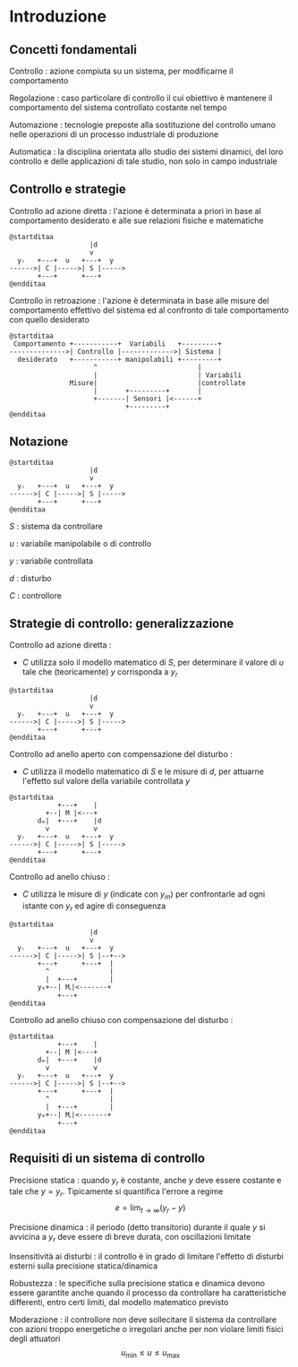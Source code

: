# Introduzione

## Concetti fondamentali

Controllo
: azione compiuta su un sistema, per modificarne il comportamento

Regolazione
: caso particolare di controllo il cui obiettivo è mantenere il comportamento del sistema controllato costante nel tempo

Automazione
: tecnologie preposte alla sostituzione del controllo umano nelle operazioni di un processo industriale di produzione

Automatica
: la disciplina orientata allo studio dei sistemi dinamici, del loro controllo e delle applicazioni di tale studio, non solo in campo industriale

## Controllo e strategie

Controllo ad azione diretta
: l'azione è determinata a priori in base al comportamento desiderato e alle sue relazioni fisiche e matematiche

```plantuml
@startditaa
                    |d
                    v
  yᵣ   +---+  u   +---+  y
------>| C |----->| S |----->
       +---+      +---+
@endditaa
```

Controllo in retroazione
: l'azione è determinata in base alle misure del comportamento effettivo del sistema ed al confronto di tale comportamento con quello desiderato

```plantuml
@startditaa                                                     
 Comportamento +-----------+  Variabili   +---------+      
-------------->| Controllo |------------->| Sistema |      
  desiderato   +-----------+ manipolabili +---------+      
                     ^                         |           
                     |                         | Variabili 
               Misure|                         |controllate
                     |       +---------+       |           
                     +-------| Sensori |<------+           
                             +---------+                  
@endditaa
```

## Notazione

```plantuml
@startditaa
                    |d
                    v
  yᵣ   +---+  u   +---+  y
------>| C |----->| S |----->
       +---+      +---+
@endditaa
```

$S$
: sistema da controllare

$u$
: variabile manipolabile o di controllo

$y$
: variabile controllata

$d$
: disturbo

$C$
: controllore

## Strategie di controllo: generalizzazione

Controllo ad azione diretta
:

- $C$ utilizza solo il modello matematico di $S$, per determinare il valore di $u$ tale che (teoricamente) $y$ corrisponda a $y_r$

```plantuml
@startditaa
                    |d
                    v
  yᵣ   +---+  u   +---+  y
------>| C |----->| S |----->
       +---+      +---+
@endditaa
```

Controllo ad anello aperto con compensazione del disturbo
:

- $C$ utilizza il modello matematico di $S$ e le misure di $d$, per attuarne l'effetto sul valore della variabile controllata $y$

```plantuml
@startditaa
            +---+    |
         +--| M |<---+   
       dₘ|  +---+    |d
         v           v
  yᵣ   +---+  u   +---+  y
------>| C |----->| S |----->
       +---+      +---+
@endditaa
```

Controllo ad anello chiuso
:

- $C$ utilizza le misure di $y$ (indicate con $y_m$) per confrontarle ad ogni istante con $y_r$ ed agire di conseguenza

```plantuml
@startditaa
                    |d
                    v
  yᵣ   +---+  u   +---+  y
------>| C |----->| S |--+-->
       +---+      +---+  |
         ^               |
         |  +---+        | 
       yₘ+--| Mᵧ|<-------+
            +---+         
@endditaa
```

Controllo ad anello chiuso con compensazione del disturbo
:

```plantuml
@startditaa
            +---+    |
         +--| M |<---+
       dₘ|  +---+    |d
         v           v
  yᵣ   +---+  u   +---+  y
------>| C |----->| S |--+-->
       +---+      +---+  |
         ^               |
         |  +---+        | 
       yₘ+--| Mᵧ|<-------+
            +---+         
@endditaa
```

## Requisiti di un sistema di controllo

Precisione statica
: quando $y_r$ è costante, anche $y$ deve essere costante e tale che $y=y_r$. Tipicamente si quantifica l'errore a regime
$$e=\lim_{t\to \infty}(y_r - y)$$

Precisione dinamica
: il periodo (detto transitorio) durante il quale $y$ si avvicina a $y_r$ deve essere di breve durata, con oscillazioni limitate

Insensitività ai disturbi
: il controllo è in grado di limitare l'effetto di disturbi esterni sulla precisione statica/dinamica

Robustezza
: le specifiche sulla precisione statica e dinamica devono essere garantite anche quando il processo da controllare ha caratteristiche differenti, entro certi limiti, dal modello matematico previsto

Moderazione
: il controllore non deve sollecitare il sistema da controllare con azioni troppo energetiche o irregolari anche per non violare limiti fisici degli attuatori
$$u_{\min}\leq u \leq u_{\max}$$
